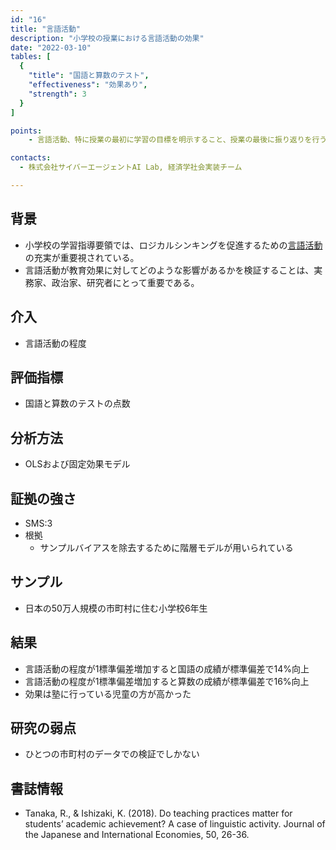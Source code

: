 ```yaml
---
id: "16"
title: "言語活動"
description: "小学校の授業における言語活動の効果"
date: "2022-03-10"
tables: [
  {
    "title": "国語と算数のテスト",
    "effectiveness": "効果あり",
    "strength": 3
  }
]

points:
    - 言語活動、特に授業の最初に学習の目標を明示すること、授業の最後に振り返りを行うことで、国語と算数の成績が向上した。

contacts:
  - 株式会社サイバーエージェントAI Lab, 経済学社会実装チーム

---
```


## 背景
- 小学校の学習指導要領では、ロジカルシンキングを促進するための[言語活動](https://www.mext.go.jp/a_menu/shotou/new-cs/gengo/1301088.htm)の充実が重要視されている。
- 言語活動が教育効果に対してどのような影響があるかを検証することは、実務家、政治家、研究者にとって重要である。

## 介入
- 言語活動の程度

## 評価指標
- 国語と算数のテストの点数

## 分析方法
- OLSおよび固定効果モデル

## 証拠の強さ
- SMS:3
- 根拠 
    - サンプルバイアスを除去するために階層モデルが用いられている

## サンプル
- 日本の50万人規模の市町村に住む小学校6年生

## 結果
- 言語活動の程度が1標準偏差増加すると国語の成績が標準偏差で14%向上
- 言語活動の程度が1標準偏差増加すると算数の成績が標準偏差で16%向上
- 効果は塾に行っている児童の方が高かった

## 研究の弱点
- ひとつの市町村のデータでの検証でしかない

## 書誌情報
- Tanaka, R., & Ishizaki, K. (2018). Do teaching practices matter for students’ academic achievement? A case of linguistic activity. Journal of the Japanese and International Economies, 50, 26-36.